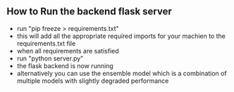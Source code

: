 ## How to Run the backend flask server 
- run "pip freeze > requirements.txt"
- this will add all the appropriate required imports for your machien to the requirements.txt file
- when all requirements are satisfied
- run "python server.py"
- the flask backend is now running
- alternatively you can use the ensemble model which is a combination of multiple models with slightly degraded performance